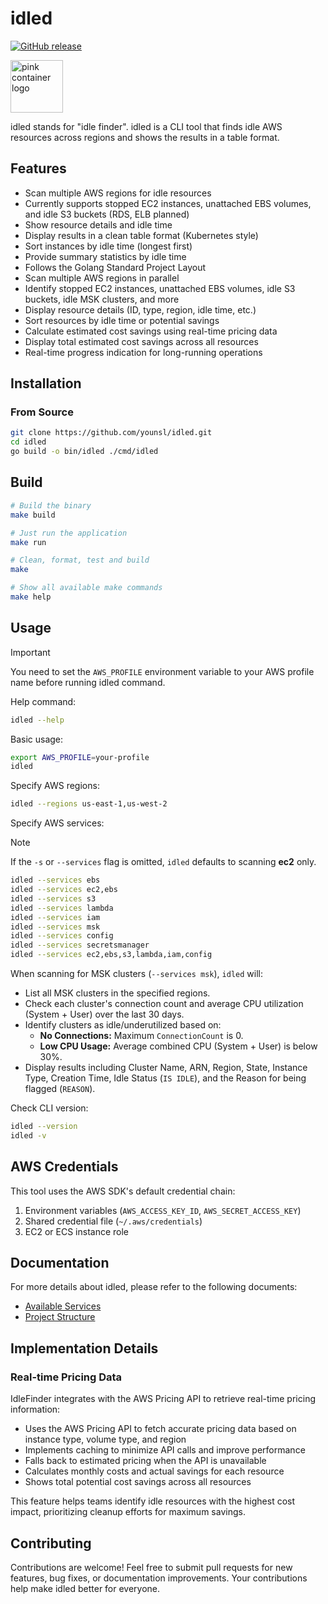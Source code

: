 # idled

[![GitHub release](https://img.shields.io/github/v/release/younsl/idled?style=flat-square&color=black&logo=github&logoColor=white&label=release)](https://github.com/younsl/idled/releases)

<img src="https://github.com/younsl/box/blob/main/box/assets/pink-container-84x84.png" alt="pink container logo" width="84" height="84">

idled stands for "idle finder". idled is a CLI tool that finds idle AWS resources across regions and shows the results in a table format.

## Features

- Scan multiple AWS regions for idle resources
- Currently supports stopped EC2 instances, unattached EBS volumes, and idle S3 buckets (RDS, ELB planned)
- Show resource details and idle time
- Display results in a clean table format (Kubernetes style)
- Sort instances by idle time (longest first)
- Provide summary statistics by idle time
- Follows the Golang Standard Project Layout
- Scan multiple AWS regions in parallel
- Identify stopped EC2 instances, unattached EBS volumes, idle S3 buckets, idle MSK clusters, and more
- Display resource details (ID, type, region, idle time, etc.)
- Sort resources by idle time or potential savings
- Calculate estimated cost savings using real-time pricing data
- Display total estimated cost savings across all resources
- Real-time progress indication for long-running operations

## Installation

### From Source

```bash
git clone https://github.com/younsl/idled.git
cd idled
go build -o bin/idled ./cmd/idled
```

## Build

```bash
# Build the binary
make build

# Just run the application
make run

# Clean, format, test and build
make

# Show all available make commands
make help
```

## Usage

> [!IMPORTANT]
> You need to set the `AWS_PROFILE` environment variable to your AWS profile name before running idled command.

Help command:

```bash
idled --help
```

Basic usage:

```bash
export AWS_PROFILE=your-profile
idled
```

Specify AWS regions:

```bash
idled --regions us-east-1,us-west-2
```

Specify AWS services:

> [!NOTE]
> If the `-s` or `--services` flag is omitted, `idled` defaults to scanning **ec2** only.

```bash
idled --services ebs
idled --services ec2,ebs
idled --services s3
idled --services lambda
idled --services iam
idled --services msk
idled --services config
idled --services secretsmanager
idled --services ec2,ebs,s3,lambda,iam,config
```

When scanning for MSK clusters (`--services msk`), `idled` will:
- List all MSK clusters in the specified regions.
- Check each cluster's connection count and average CPU utilization (System + User) over the last 30 days.
- Identify clusters as idle/underutilized based on:
    - **No Connections:** Maximum `ConnectionCount` is 0.
    - **Low CPU Usage:** Average combined CPU (System + User) is below 30%.
- Display results including Cluster Name, ARN, Region, State, Instance Type, Creation Time, Idle Status (`IS IDLE`), and the Reason for being flagged (`REASON`).

Check CLI version:

```bash
idled --version
idled -v
```

## AWS Credentials

This tool uses the AWS SDK's default credential chain:

1. Environment variables (`AWS_ACCESS_KEY_ID`, `AWS_SECRET_ACCESS_KEY`)
2. Shared credential file (`~/.aws/credentials`)
3. EC2 or ECS instance role

## Documentation

For more details about idled, please refer to the following documents:

- [Available Services](docs/available-services.md)
- [Project Structure](docs/project-structure.md)

## Implementation Details

### Real-time Pricing Data

IdleFinder integrates with the AWS Pricing API to retrieve real-time pricing information:

- Uses the AWS Pricing API to fetch accurate pricing data based on instance type, volume type, and region
- Implements caching to minimize API calls and improve performance
- Falls back to estimated pricing when the API is unavailable
- Calculates monthly costs and actual savings for each resource
- Shows total potential cost savings across all resources

This feature helps teams identify idle resources with the highest cost impact, prioritizing cleanup efforts for maximum savings.

## Contributing

Contributions are welcome! Feel free to submit pull requests for new features, bug fixes, or documentation improvements. Your contributions help make idled better for everyone.
